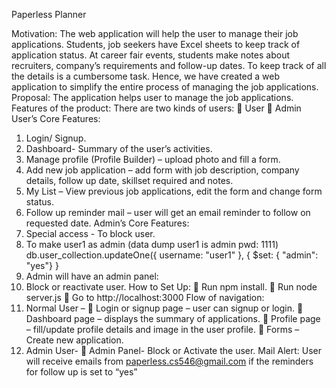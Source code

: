 Paperless Planner

Motivation:
The web application will help the user to manage their job applications. Students, job seekers have Excel sheets to keep track of application status. At career fair events, students make notes about recruiters, company’s requirements and follow-up dates. To keep track of all the details is a cumbersome task. Hence, we have created a web application to simplify the entire process of managing the job applications.
Proposal:
The application helps user to manage the job applications.
Features of the product:
There are two kinds of users:
 User
 Admin
User’s Core Features:
1. Login/ Signup.
2. Dashboard- Summary of the user’s activities.
3. Manage profile (Profile Builder) – upload photo and fill a form.
4. Add new job application – add form with job description, company details, follow up date, skillset required and notes.
5. My List – View previous job applications, edit the form and change form status.
6. Follow up reminder mail – user will get an email reminder to follow on requested date.
Admin’s Core Features:
1. Special access - To block user.
2. To make user1 as admin (data dump user1 is admin pwd: 1111)
db.user_collection.updateOne({ username: "user1" }, { $set: { "admin": "yes"} }
3. Admin will have an admin panel:
1. Block or reactivate user.
How to Set Up:
 Run npm install.
 Run node server.js
 Go to http://localhost:3000
Flow of navigation:
1. Normal User –
 Login or signup page – user can signup or login.
 Dashboard page – displays the summary of applications.
 Profile page – fill/update profile details and image in the user profile.
 Forms – Create new application.
2. Admin User-
 Admin Panel- Block or Activate the user.
Mail Alert: User will receive emails from paperless.cs546@gmail.com if the reminders for follow up is set to “yes”

